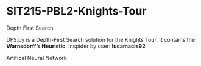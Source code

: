 # SIT215-PBL2-Knights-Tour
<h>Depth First Search</h>

DFS.py is a Depth-First Search solution for the Knights Tour. It contains the <b>Warnsdorff’s Heuristic</b>. 
Inspider by user: <b>lucamacis92</b>

<h>Artifical Neural Network</h>
